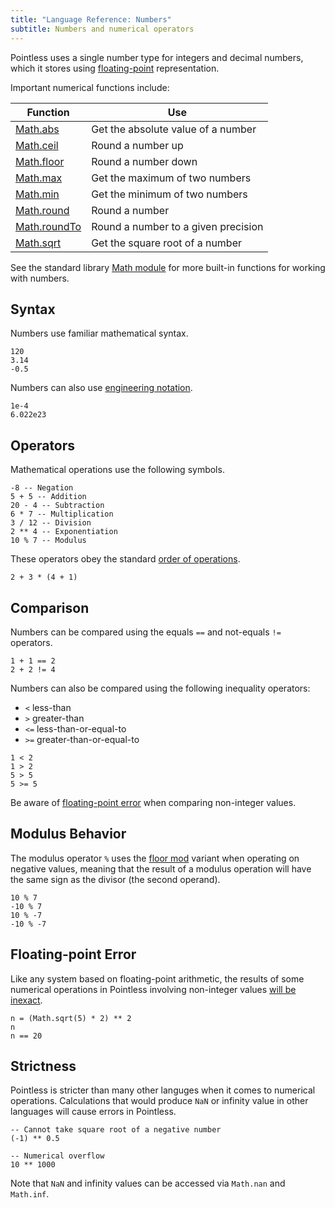 ```yaml
---
title: "Language Reference: Numbers"
subtitle: Numbers and numerical operators
---
```


Pointless uses a single number type for integers and decimal numbers, which it
stores using
[floating-point](https://en.wikipedia.org/wiki/Floating-point_arithmetic)
representation.

Important numerical functions include:

| Function                             | Use                                 |
| ------------------------------------ | ----------------------------------- |
| [Math.abs](/stdlib/Math#abs)         | Get the absolute value of a number  |
| [Math.ceil](/stdlib/Math#ceil)       | Round a number up                   |
| [Math.floor](/stdlib/Math#floor)     | Round a number down                 |
| [Math.max](/stdlib/Math#max)         | Get the maximum of two numbers      |
| [Math.min](/stdlib/Math#min)         | Get the minimum of two numbers      |
| [Math.round](/stdlib/Math#round)     | Round a number                      |
| [Math.roundTo](/stdlib/Math#roundTo) | Round a number to a given precision |
| [Math.sqrt ](/stdlib/Math#sqrt)      | Get the square root of a number     |

See the standard library [Math module](/stdlib/Math) for more built-in functions
for working with numbers.

## Syntax

Numbers use familiar mathematical syntax.

```ptls
120
3.14
-0.5
```

Numbers can also use
[engineering notation](https://en.wikipedia.org/wiki/Engineering_notation).

```ptls
1e-4
6.022e23
```

## Operators

Mathematical operations use the following symbols.

```ptls
-8 -- Negation
5 + 5 -- Addition
20 - 4 -- Subtraction
6 * 7 -- Multiplication
3 / 12 -- Division
2 ** 4 -- Exponentiation
10 % 7 -- Modulus
```

These operators obey the standard
[order of operations](https://en.wikipedia.org/wiki/Order_of_operations).

```ptls
2 + 3 * (4 + 1)
```

## Comparison

Numbers can be compared using the equals `==` and not-equals `!=` operators.

```ptls
1 + 1 == 2
2 + 2 != 4
```

Numbers can also be compared using the following inequality operators:

- `<` less-than
- `>` greater-than
- `<=` less-than-or-equal-to
- `>=` greater-than-or-equal-to

```ptls
1 < 2
1 > 2
5 > 5
5 >= 5
```

Be aware of [floating-point error](#floating-point-error) when comparing
non-integer values.

## Modulus Behavior

The modulus operator `%` uses the
[floor mod](https://en.wikipedia.org/wiki/Modulo#Variants_of_the_definition)
variant when operating on negative values, meaning that the result of a modulus
operation will have the same sign as the divisor (the second operand).

```ptls
10 % 7
-10 % 7
10 % -7
-10 % -7
```

## Floating-point Error

Like any system based on floating-point arithmetic, the results of some
numerical operations in Pointless involving non-integer values
[will be inexact](https://en.wikipedia.org/wiki/Floating-point_arithmetic#Accuracy_problems).

```ptls
n = (Math.sqrt(5) * 2) ** 2
n
n == 20
```

## Strictness

Pointless is stricter than many other languges when it comes to numerical
operations. Calculations that would produce `NaN` or infinity value in other
languages will cause errors in Pointless.

```ptls --panics
-- Cannot take square root of a negative number
(-1) ** 0.5
```

```ptls --panics
-- Numerical overflow
10 ** 1000
```

Note that `NaN` and infinity values can be accessed via `Math.nan` and
`Math.inf`.
